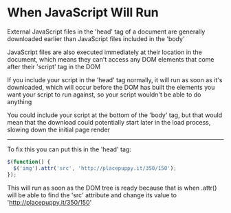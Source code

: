 # When JavaScript Will Run

External JavaScript files in the 'head' tag of a document are generally downloaded earlier than JavaScript files included in the 'body'

JavaScript files are also executed immediately at their location in the document, which means they can't access any DOM elements that come after their 'script' tag in the DOM

If you include your script in the 'head' tag normally, it will run as soon as it's downloaded, which will occur before the DOM has built the elements you want your script to run against, so your script wouldn't be able to do anything

You could include your script at the bottom of the 'body' tag, but that would mean that the download could potentially start later in the load process, slowing down the initial page render

***

To fix this you can put this in the 'head' tag:

```javascript
$(function() {
  $('img').attr('src', 'http://placepuppy.it/350/150');
});
```

This will run as soon as the DOM tree is ready because that is when .attr() will be able to find the 'src' attribute and change its value to 'http://placepuppy.it/350/150'
